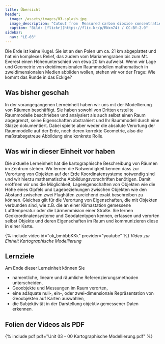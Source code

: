 ```yaml
---
title: Übersicht
header:
  image: /assets/images/03-splash.jpg
  image_description: "Cutout from  Measured carbon dioxide concentrations in Vancouver"
  caption: "Bild: [flickr](https://flic.kr/p/RNxn74) / CC-BY-2.0"
sidebar:
  nav: "LE-03"     
---
```




Die Erde ist keine Kugel. Sie ist an den Polen um ca. 21 km abgeplattet und hat ein komplexes Relief, das zudem vom Marianengraben bis zum Mt. Everest einen Höhenunterschied von etwa 20 km aufweist. Wenn wir Lage und Geometrie von dreidimensionalen Raummodellen mathematisch in zweidimensionalen Medien abbilden wollen, stehen wir vor der Frage: Wie kommt das Runde in das Eckige?

<!--more-->

## Was bisher geschah

In der vorangegangenen Lerneinheit haben wir uns mit der Modellierung von Räumen beschäftigt. Sie haben sowohl von Dritten erstellte Raummodelle beschrieben und analysiert als auch selbst einen Raum abgegrenzt, seine Eigenschaften abstrahiert und Ihr Raummodell durch eine Skizze dokumentiert. Dabei spielte aber weder die absolute Verortung der Raummodelle auf der Erde, noch deren korrekte Geometrie, also die maßstabsgetreue Abbildung eine konkrete Rolle.


## Was wir in dieser Einheit vor haben

Die aktuelle Lerneinheit hat die kartographische  Beschreibung von Räumen im Zentrum stehen. Wir lernen die Notwendigkeit kennen dass zur Verortung von Objekten auf der Erde Koordinatensysteme notwendig sind und wir hierzu mathematische Abbildungsvorschriften benötigen. Damit eröffnen wir uns die Möglichkeit, Lageeigenschaften von Objekten wie die Höhe eines Gipfels und Lagebeziehungen zwischen Objekten wie den Abstand zwischen zwei Flughäfen zureichend exakt beschreiben zu können. Gleiches gilt für die Verortung von Eigenschaften, die mit Objekten verbunden sind, wie z.B. die an einer Klimastation gemessene Lufttemperatur oder die Lärmemmision einer Straße. Sie lernen Geokoordinatensysteme und Geodatentypen kennen, erfassen und verorten selbst Objekte und deren Eigenschaften im Raum und kommunizieren diese in einer Karte.

{% include video id="ok_bmbbbKKk" provider="youtube" %}
*Video zur Einheit Kartographische Modellierung*

## Lernziele

Am Ende dieser Lerneinheit können Sie

* namentliche, lineare und räumliche Referenzierungsmethoden unterscheiden,
* Geoobjekte und Messungen im Raum verorten,
* eine adäquate null-, ein-, oder zwei-dimensionale Repräsentation von Geoobjekten auf Karten auswählen,
* die Subjektivität in der Darstellung objektiv gemessener Daten erkennen.

## Folien der Videos als PDF
{% include pdf pdf="Unit 03 - 00 Kartographische Modellierung.pdf" %}
